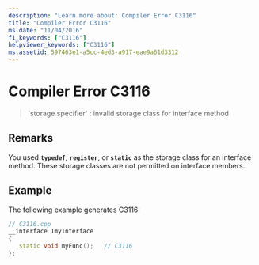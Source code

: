 ```yaml
---
description: "Learn more about: Compiler Error C3116"
title: "Compiler Error C3116"
ms.date: "11/04/2016"
f1_keywords: ["C3116"]
helpviewer_keywords: ["C3116"]
ms.assetid: 597463e1-a5cc-4ed3-a917-eae9a61d3312
---
```

# Compiler Error C3116

> 'storage specifier' : invalid storage class for interface method

## Remarks

You used **`typedef`**, **`register`**, or **`static`** as the storage class for an interface method. These storage classes are not permitted on interface members.

## Example

The following example generates C3116:

```cpp
// C3116.cpp
__interface ImyInterface
{
   static void myFunc();   // C3116
};
```

